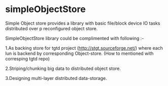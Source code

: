 simpleObjectStore
=================

Simple Object store provides a library with basic file/block device IO tasks distributed over p reconfigured object store.  

SimpleObjectStore library could be complimented with following :-

1.As backing store for tgtd project (http://stgt.sourceforge.net/) where each lun 
  is backend by corresponding Object-store.
  (How to mentioned with corresping tgtd repo)
  
2.Striping/chunking big data to distributed object store.

3.Designing multi-layer distributed data-storage.
